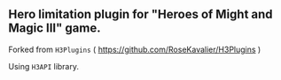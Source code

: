## Hero limitation plugin for "Heroes of Might and Magic III" game.

Forked from `H3Plugins` ( https://github.com/RoseKavalier/H3Plugins )

Using `H3API` library.
